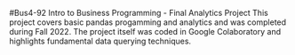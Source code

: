 #Bus4-92 Intro to Business Programming - Final Analytics Project
This project covers basic pandas progamming and analytics and was completed during Fall 2022.
The project itself was coded in Google Colaboratory and highlights fundamental data querying techniques.
